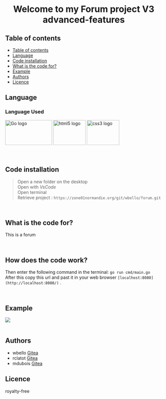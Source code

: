 <h1 align="center">Welcome to my Forum project V3 advanced-features</h1>

## Table of contents

- [Table of contents](#table-of-contents)
- [Language](#language)
- [Code installation](#code-installation)
- [What is the code for?](#what-is-the-code-for)
- [Example](#example)
- [Authors](#authors)
- [Licence](#licence)

## Language

<h3 align="left">Language Used</h3>
<div align="left">
  <img src="https://openupthecloud.com/wp-content/uploads/2020/01/Golang.png?ezimgfmt=ng%3Awebp%2Fngcb2%2Frs%3Adevice%2Frscb2-1" height="80" width="150" alt="Go logo"  />
  <img src="https://cdn.jsdelivr.net/gh/devicons/devicon/icons/html5/html5-original.svg" height="80" width="104" alt="html5 logo"  />
  <img src="https://cdn.jsdelivr.net/gh/devicons/devicon/icons/css3/css3-original.svg" height="80" width="104" alt="css3 logo"  />
</div>
<br><br>

## Code installation


> Open a new folder on the desktop  <br>
> Open with *VsCode* <br>
> Open terminal <br>
> Retrieve project : `https://zone01normandie.org/git/wbello/forum.git` <br>

<br>

## What is the code for?

<p>This is a forum </p>
<br>
<h2>How does the code work?</h2>

<p>Then enter the following command in the terminal: <code>go run cmd/main.go </code> After this copy this url and past it in your web browser <code>[localhost:8080](http://localhost:8080/)</code> . </p>

<br>

## Example

<img src="assets/img/capture01.png">
<br>
<br>

## Authors

+ wbello [Gitea](https://zone01normandie.org/git/wbello)
+ rclatot [Gitea](https://zone01normandie.org/git/rclatot)
+ mdubois [Gitea](https://zone01normandie.org/git/mdubois)

## Licence

<p>royalty-free</p>